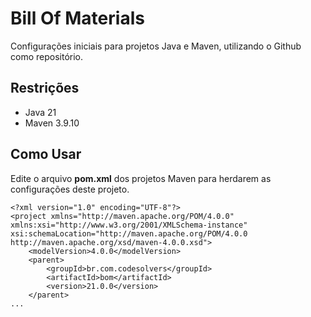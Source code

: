 # Bill Of Materials

Configurações iniciais para projetos Java e Maven, utilizando o Github como repositório.

## Restrições

* Java 21
* Maven 3.9.10

## Como Usar

Edite o arquivo **pom.xml** dos projetos Maven para herdarem as configurações deste projeto.

    <?xml version="1.0" encoding="UTF-8"?>
    <project xmlns="http://maven.apache.org/POM/4.0.0" xmlns:xsi="http://www.w3.org/2001/XMLSchema-instance" xsi:schemaLocation="http://maven.apache.org/POM/4.0.0 http://maven.apache.org/xsd/maven-4.0.0.xsd">
        <modelVersion>4.0.0</modelVersion>
        <parent>
            <groupId>br.com.codesolvers</groupId>
            <artifactId>bom</artifactId>
            <version>21.0.0</version>
        </parent>
    ...
